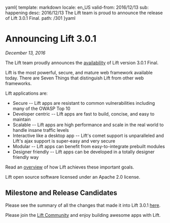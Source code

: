 yaml{
template: markdown
locale: en_US
valid-from: 2016/12/13
sub: happening
desc: 2016/12/13 The Lift team is proud to announce the release of Lift 3.0.1 Final.
path: /301
}yaml

# Announcing Lift 3.0.1

_December 13, 2016_

The Lift team proudly announces the [availability](/download) of Lift version
3.0.1 Final.

Lift is the most powerful, secure, and mature web framework available today.
There are Seven Things that distinguish
Lift from other web frameworks.

Lift applications are:

 - Secure -- Lift apps are resistant to common vulnerabilities including many of the OWASP Top 10
 - Developer centric -- Lift apps are fast to build, concise, and easy to maintain
 - Scalable -- Lift apps are high performance and scale in the real world to handle insane traffic levels
 - Interactive like a desktop app -- Lift's comet support is unparalleled and Lift's ajax support is super-easy and very secure
 - Modular -- Lift apps can benefit from easy-to-integrate prebuilt modules
 - Designer friendly -- Lift apps can be developed in a totally designer friendly way

Read an [overview](/lift_overview) of how Lift achieves these important goals.

Lift open source software licensed under an Apache 2.0 license.

## Milestone and Release Candidates

Please see the summary of all the changes that made it into Lift 3.0.1
[here](https://github.com/lift/framework/releases/tag/3.0.1-release).

Please join the [Lift Community](https://groups.google.com/group/liftweb) and
enjoy building awesome apps with Lift.
